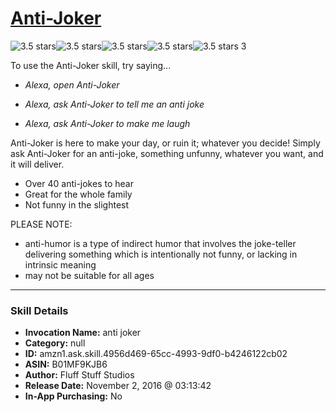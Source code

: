 # [Anti-Joker](http://alexa.amazon.com/#skills/amzn1.ask.skill.4956d469-65cc-4993-9df0-b4246122cb02)
![3.5 stars](../../images/ic_star_black_18dp_1x.png)![3.5 stars](../../images/ic_star_black_18dp_1x.png)![3.5 stars](../../images/ic_star_black_18dp_1x.png)![3.5 stars](../../images/ic_star_half_black_18dp_1x.png)![3.5 stars](../../images/ic_star_border_black_18dp_1x.png) 3

To use the Anti-Joker skill, try saying...

* *Alexa, open Anti-Joker*

* *Alexa, ask Anti-Joker to tell me an anti joke*

* *Alexa, ask Anti-Joker to make me laugh*

Anti-Joker is here to make your day, or ruin it; whatever you decide! Simply ask Anti-Joker for an anti-joke, something unfunny, whatever you want, and it will deliver. 

- Over 40 anti-jokes to hear
- Great for the whole family
- Not funny in the slightest

PLEASE NOTE: 
- anti-humor is a type of indirect humor that involves the joke-teller delivering something which is intentionally not funny, or lacking in intrinsic meaning
- may not be suitable for all ages

***

### Skill Details

* **Invocation Name:** anti joker
* **Category:** null
* **ID:** amzn1.ask.skill.4956d469-65cc-4993-9df0-b4246122cb02
* **ASIN:** B01MF9KJB6
* **Author:** Fluff Stuff Studios
* **Release Date:** November 2, 2016 @ 03:13:42
* **In-App Purchasing:** No
